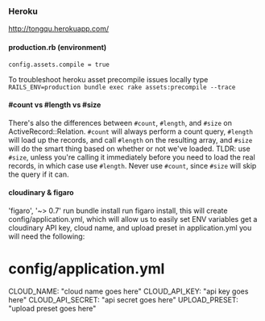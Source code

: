 ### Heroku
http://tongqu.herokuapp.com/

#### production.rb (environment)
`config.assets.compile = true`

To troubleshoot heroku asset precompile issues locally type `RAILS_ENV=production bundle exec rake assets:precompile --trace`


#### #count vs #length vs #size
There's also the differences between `#count`, `#length`, and `#size` on ActiveRecord::Relation. `#count` will always perform a count query, `#length` will load up the records, and call `#length` on the resulting array, and `#size` will do the smart thing based on whether or not we've loaded. TLDR: use `#size`, unless you're calling it immediately before you need to load the real records, in which case use `#length`. Never use `#count`, since `#size` will skip the query if it can.


#### cloudinary & figaro
'figaro', '~> 0.7'
run bundle install
run figaro install, this will create config/application.yml, which will allow us to easily set ENV variables
get a cloudinary API key, cloud name, and upload preset
in application.yml you will need the following:
# config/application.yml
CLOUD_NAME: "cloud name goes here"
CLOUD_API_KEY: "api key goes here"
CLOUD_API_SECRET: "api secret goes here"
UPLOAD_PRESET: "upload preset goes here"
